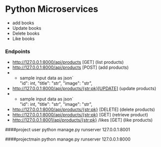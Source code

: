 # Python Microservices

- add books
- Update books
- Delete books
- Like books

### Endpoints

- http://127.0.0.1:8000/api/products [GET] (list products)
- http://127.0.0.1:8000/api/products [POST] (add products)
- - sample input data  as json`  
        "id": int,
        "title": "str",
        "image": "str",
- http://127.0.0.1:8000/api/products/{str:pk}[UPDATE] (update products)
- - sample input data  as json`  
        "id": int,
        "title": "str",
        "image": "str",
- http://127.0.0.1:8000/api/products/{str:pk} [DELETE] (delete products)
- http://127.0.0.1:8000/api/products/{str:pk} [GET] (retrieve product)
- http://127.0.0.1:8001/api/products/{str:pk} /likes  [GET] (like products)

####project user
python manage.py runserver 127.0.0.1:8001

####projectmain
python manage.py runserver 127.0.0.1:8000

